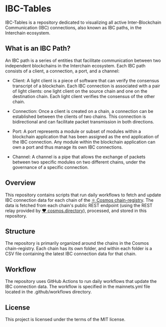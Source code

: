 # IBC-Tables
IBC-Tables is a repository dedicated to visualizing all active Inter-Blockchain Communication (IBC) connections, also known as IBC paths, in the Interchain ecosystem.

## What is an IBC Path?
An IBC path is a series of entities that facilitate communication between two independent blockchains in the Interchain ecosystem. Each IBC path consists of a client, a connection, a port, and a channel:

- Client: A light client is a piece of software that can verify the consensus transcript of a blockchain. Each IBC connection is associated with a pair of light clients: one light client on the source chain and one on the destination chain. Each light client verifies the consensus of the other chain.

- Connection: Once a client is created on a chain, a connection can be established between the clients of two chains. This connection is bidirectional and can facilitate packet transmission in both directions.

- Port: A port represents a module or subset of modules within a blockchain application that has been assigned as the end application of the IBC connection. Any module within the blockchain application can own a port and thus manage its own IBC connections.

- Channel: A channel is a pipe that allows the exchange of packets between two specific modules on two different chains, under the governance of a specific connection.


## Overview
This repository contains scripts that run daily workflows to fetch and update IBC connection data for each chain of the [⚛️ Cosmos chain-registry](https://github.com/cosmos/chain-registry). The data is fetched from each chain's public REST endpoint (using the REST relay provided by [❤️ cosmos.directory](https://cosmos.directory)), processed, and stored in this repository.

## Structure
The repository is primarily organized around the chains in the Cosmos chain-registry. Each chain has its own folder, and within each folder is a CSV file containing the latest IBC connection data for that chain.

## Workflow
The repository uses GitHub Actions to run daily workflows that update the IBC connection data. The workflow is specified in the mainnets.yml file located in the .github/workflows directory.

## License
This project is licensed under the terms of the MIT license.